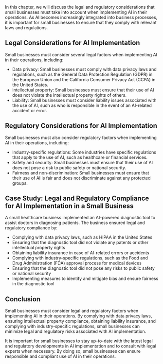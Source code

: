 

In this chapter, we will discuss the legal and regulatory considerations that small businesses must take into account when implementing AI in their operations. As AI becomes increasingly integrated into business processes, it is important for small businesses to ensure that they comply with relevant laws and regulations.

Legal Considerations for AI Implementation
------------------------------------------

Small businesses must consider several legal factors when implementing AI in their operations, including:

* Data privacy: Small businesses must comply with data privacy laws and regulations, such as the General Data Protection Regulation (GDPR) in the European Union and the California Consumer Privacy Act (CCPA) in the United States.
* Intellectual property: Small businesses must ensure that their use of AI does not violate the intellectual property rights of others.
* Liability: Small businesses must consider liability issues associated with the use of AI, such as who is responsible in the event of an AI-related accident or error.

Regulatory Considerations for AI Implementation
-----------------------------------------------

Small businesses must also consider regulatory factors when implementing AI in their operations, including:

* Industry-specific regulations: Some industries have specific regulations that apply to the use of AI, such as healthcare or financial services.
* Safety and security: Small businesses must ensure that their use of AI does not pose a risk to public safety or national security.
* Fairness and non-discrimination: Small businesses must ensure that their use of AI is fair and does not discriminate against any protected groups.

Case Study: Legal and Regulatory Compliance for AI Implementation in a Small Business
-------------------------------------------------------------------------------------

A small healthcare business implemented an AI-powered diagnostic tool to assist doctors in diagnosing patients. The business ensured legal and regulatory compliance by:

* Complying with data privacy laws, such as HIPAA in the United States
* Ensuring that the diagnostic tool did not violate any patents or other intellectual property rights
* Obtaining liability insurance in case of AI-related errors or accidents
* Complying with industry-specific regulations, such as the Food and Drug Administration (FDA) approval process for medical devices
* Ensuring that the diagnostic tool did not pose any risks to public safety or national security
* Implementing measures to identify and mitigate bias and ensure fairness in the diagnostic tool

Conclusion
----------

Small businesses must consider legal and regulatory factors when implementing AI in their operations. By complying with data privacy laws, ensuring intellectual property compliance, obtaining liability insurance, and complying with industry-specific regulations, small businesses can minimize legal and regulatory risks associated with AI implementation.

It is important for small businesses to stay up-to-date with the latest legal and regulatory developments in AI implementation and to consult with legal experts when necessary. By doing so, small businesses can ensure responsible and compliant use of AI in their operations.
